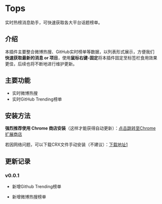# Tops
实时热榜消息助手，可快速获取各大平台话题榜单。

## 介绍
本插件主要整合微博热搜、GitHub实时榜单等数据，以列表形式展示，方便我们**快速获取最新的消息 or 项目**，使用**鼠标右键-固定**将本插件固定至标签栏食用效果更佳，后续也将不断地进行维护更新。

## 主要功能
- 实时微博热搜
- 实时GitHub Trending榜单

## 安装方法
**强烈推荐使用 Chrome 商店安装**（这样才能获得自动更新）：[点击跳转至Chrome扩展商店](https://chrome.google.com/webstore/detail/dhdelcemeednchdmijiocipbjlknndff)

若因网络问题，可以下载CRX文件手动安装（不建议）：[下载地址1](https://github.com/x2rr/funds/releases)

## 更新记录

### v0.0.1

- 新增Github Trending榜单

- 新增微博热搜榜单
